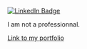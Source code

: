 [![LinkedIn Badge](https://img.shields.io/badge/LinkedIn-Profile-informational?style=flat&logo=linkedin&logoColor=white&color=0D76A8)](https://www.linkedin.com/in/rin-delahaije-9750aa138/)

I am not a professionnal.

<a href="https://rinkakuworks.com/">Link to my portfolio</a>
